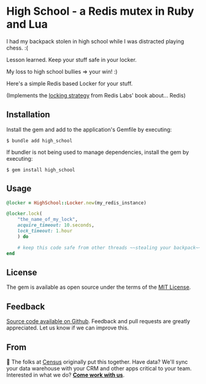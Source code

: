 # High School - a Redis mutex in Ruby and Lua

I had my backpack stolen in high school while I was distracted playing chess. :(

Lesson learned. Keep your stuff safe in your locker.

My loss to high school bullies => your win! :)

Here's a simple Redis based Locker for your stuff.

(Implements the [locking strategy](https://redislabs.com/ebook/part-2-core-concepts/chapter-6-application-components-in-redis/6-2-distributed-locking/6-2-5-locks-with-timeouts/) from Redis Labs' book about... Redis)

## Installation

Install the gem and add to the application's Gemfile by executing:

    $ bundle add high_school

If bundler is not being used to manage dependencies, install the gem by executing:

    $ gem install high_school

## Usage

```ruby
@locker = HighSchool::Locker.new(my_redis_instance)

@locker.lock(
    "the_name_of_my_lock",
    acquire_timeout: 10.seconds,
    lock_timeout: 1.hour
    ) do

    # keep this code safe from other threads ~~stealing your backpack~~ trampling on.
end
```

## License

The gem is available as open source under the terms of the [MIT License](https://opensource.org/licenses/MIT).

Feedback
--------
[Source code available on Github](https://github.com/sutrolabs/high_school). Feedback and pull requests are greatly appreciated. Let us know if we can improve this.

From
-----------
:wave: The folks at [Census](http://getcensus.com) originally put this together. Have data? We'll sync your data warehouse with your CRM and other apps critical to your team. Interested in what we do? **[Come work with us](https://www.getcensus.com/careers)**.
